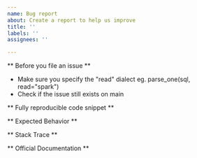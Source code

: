 ```yaml
---
name: Bug report
about: Create a report to help us improve
title: ''
labels: ''
assignees: ''

---
```


** Before you file an issue **
- Make sure you specify the "read" dialect eg. parse_one(sql, read="spark")
- Check if the issue still exists on main

** Fully reproducible code snippet **

** Expected Behavior **

** Stack Trace **

** Official Documentation **
